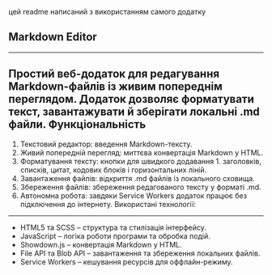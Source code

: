 цей readme написаний з використанням самого додатку
## Markdown Editor

---
Простий веб-додаток для редагування Markdown-файлів із живим попереднім переглядом. Додаток дозволяє форматувати текст, завантажувати й зберігати локальні .md файли.
Функціональність
---
1. Текстовий редактор: введення Markdown-тексту.
1. Живий попередній перегляд: миттєва конвертація Markdown у HTML.
1. Форматування тексту: кнопки для швидкого додавання 1. заголовків, списків, цитат, кодових блоків і горизонтальних ліній.
1. Завантаження файлів: відкриття .md файлів із локального сховища.
1. Збереження файлів: збереження редагованого тексту у форматі .md.
1. Автономна робота: завдяки Service Workers додаток працює без підключення до інтернету.
Використані технології:
---
- HTML5 та SCSS – структура та стилізація інтерфейсу.
- JavaScript – логіка роботи програми та обробка подій.
- Showdown.js – конвертація Markdown у HTML.
- File API та Blob API – завантаження та збереження локальних файлів.
- Service Workers – кешування ресурсів для оффлайн-режиму.

